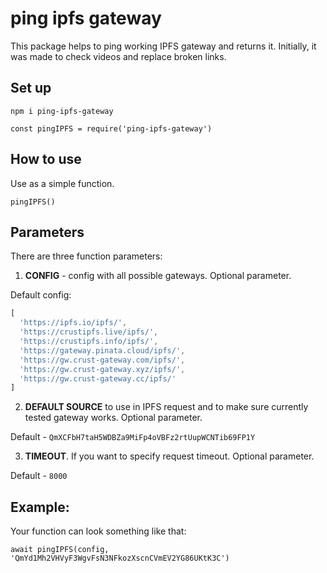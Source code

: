 # ping ipfs gateway

This package helps to ping working IPFS gateway and returns it. Initially, it was made to check videos and replace broken links.

## Set up

``` 
npm i ping-ipfs-gateway
```

```
const pingIPFS = require('ping-ipfs-gateway')
```

## How to use

Use as a simple function. 

```
pingIPFS()
```

## Parameters

There are three function parameters: 

1. **CONFIG** - config with all possible gateways. Optional parameter.

Default config: 

```js
[
  'https://ipfs.io/ipfs/',
  'https://crustipfs.live/ipfs/',
  'https://crustipfs.info/ipfs/',
  'https://gateway.pinata.cloud/ipfs/',
  'https://gw.crust-gateway.com/ipfs/',
  'https://gw.crust-gateway.xyz/ipfs/',
  'https://gw.crust-gateway.cc/ipfs/'
]
```


2. **DEFAULT SOURCE** to use in IPFS request and to make sure currently tested gateway works. Optional parameter.

Default - `QmXCFbH7taH5WDBZa9MiFp4oVBFz2rtUupWCNTib69FP1Y`

3. **TIMEOUT**. If you want to specify request timeout. Optional parameter.

Default - `8000`

## Example: 

Your function can look something like that: 

`await pingIPFS(config, 'QmYd1Mh2VHVyF3WgvFsN3NFkozXscnCVmEV2YG86UKtK3C')`
